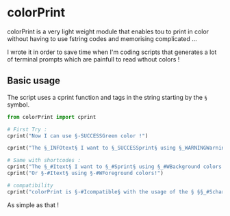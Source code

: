 # colorPrint
colorPrint is a very light weight module that enables tou to print in color without having to use fstring codes and memorising complicated ...

I wrote it in order to save time when I'm coding scripts that generates a lot of terminal prompts which are painfull to read wthout colors !

## Basic usage
The script uses a cprint function and tags in the string starting by the `§` symbol.

```python
from colorPrint import cprint

# First Try :
cprint("Now I can use §-SUCCESSGreen color !")

cprint("The §_INFOtext§ I want to §_SUCCESSprint§ using §_WARNINGWarning background!")

# Same with shortcodes :
cprint("The §_#Itext§ I want to §_#Sprint§ using §_#WBackground colors!")
cprint("Or §-#Itext§ using §-#WForeground colors!")

# compatibility
cprint("colorPrint is §-#Icompatible§ with the usage of the § §§_#Scharacter§ if you need it §-#Danyway§ !")
```
As simple as that !